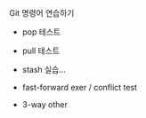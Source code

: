Git 명령어 연습하기

- pop 테스트
- pull 테스트
- stash 실습...



- fast-forward exer / conflict test
- 3-way other
